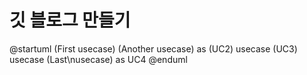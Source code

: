 # 깃 블로그 만들기
@startuml
    (First usecase)
    (Another usecase) as (UC2)
    usecase (UC3)
    usecase (Last\nusecase) as UC4
@enduml
